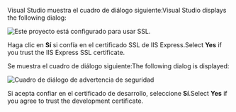 <span data-ttu-id="16dad-101">Visual Studio muestra el cuadro de diálogo siguiente:</span><span class="sxs-lookup"><span data-stu-id="16dad-101">Visual Studio displays the following dialog:</span></span>

![Este proyecto está configurado para usar SSL.](~/getting-started/_static/trustCert.png)

<span data-ttu-id="16dad-105">Haga clic en **Sí** si confía en el certificado SSL de IIS Express.</span><span class="sxs-lookup"><span data-stu-id="16dad-105">Select **Yes** if you trust the IIS Express SSL certificate.</span></span>

<span data-ttu-id="16dad-106">Se muestra el cuadro de diálogo siguiente:</span><span class="sxs-lookup"><span data-stu-id="16dad-106">The following dialog is displayed:</span></span>

![Cuadro de diálogo de advertencia de seguridad](~/getting-started/_static/cert.png)

<span data-ttu-id="16dad-108">Si acepta confiar en el certificado de desarrollo, seleccione **Sí**.</span><span class="sxs-lookup"><span data-stu-id="16dad-108">Select **Yes** if you agree to trust the development certificate.</span></span>
